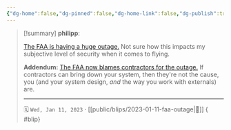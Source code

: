 ```yaml
---
{"dg-home":false,"dg-pinned":false,"dg-home-link":false,"dg-publish":true,"type":"blip","created-date":"2023-01-11T00:00:00","disabled rules":["yaml-title","yaml-title-alias","file-name-heading"],"title":"philipp @ 2023-01-11","dg-permalink":"2023/01/11/faa-outage/","updated-date":"2025-04-30T22:27:37","dg-path":"blips/2023-01-11-faa-outage.md","permalink":"/2023/01/11/faa-outage/","dgPassFrontmatter":true}
---
```


> [!summary] **philipp**:
>
> [The FAA is having a huge outage.](https://www.fly.faa.gov/adv/adv_otherdis.jsp?advn=13&adv_date=01112023&facId=DCC&title=NOTAM+SYSTEM+EQUIPMENT+OUTAGE_FYI&titleDate=01/11/23) Not sure how this impacts my subjective level of security when it comes to flying.
>
> **Addendum:**
> [The FAA now blames contractors for the outage.](https://fortune.com/2023/01/13/faa-computer-failure-grounded-thousands-flights-caused-2-contractors-introduced-data-errors-notam-system/) If contractors can bring down your system, then they're not the cause, you (and your system design, _and_ the way you work with externals) are.
> - - -
>
> 🗓️ `Wed, Jan 11, 2023` · [[public/blips/2023-01-11-faa-outage\|🔗]]
{ #blip}

